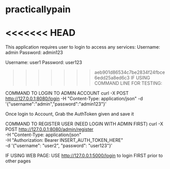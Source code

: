 # practicallypain

<<<<<<< HEAD
=======
This application requires user to login to access any services:
Username: admin
Password: admin123

Username: user1
Password: user123

>>>>>>> aeb901d86534c7be2834f24fbce6edd25a8ed6c3
IF USING COMMAND LINE FOR TESTING:

COMMAND TO LOGIN TO ADMIN ACCOUNT
curl -X POST http://127.0.0.1:8080/login  -H "Content-Type: application/json"  -d '{"username":"admin","password":"admin123"}' 

Once login to Account, Grab the AuthToken given and save it

COMMAND TO REGISTER USER (NEED LOGIN WITH ADMIN FIRST)
curl -X POST http://127.0.0.1:8080/admin/register \
  -H "Content-Type: application/json" \
  -H "Authorization: Bearer INSERT_AUTH_TOKEN_HERE" \
  -d '{"username": "user2", "password": "user123"}'


IF USING WEB PAGE:
USE http://127.0.0.1:5000/login to login FIRST prior to other pages


